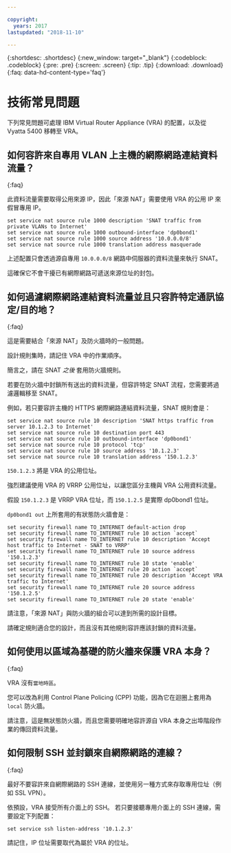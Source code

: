 ```yaml
---

copyright:
  years: 2017
lastupdated: "2018-11-10"

---
```


{:shortdesc: .shortdesc}
{:new_window: target="_blank"}
{:codeblock: .codeblock}
{:pre: .pre}
{:screen: .screen}
{:tip: .tip}
{:download: .download}
{:faq: data-hd-content-type='faq'}

# 技術常見問題
下列常見問題可處理 IBM Virtual Router Appliance (VRA) 的配置，以及從 Vyatta 5400 移轉至 VRA。

## 如何容許來自專用 VLAN 上主機的網際網路連結資料流量？
{:faq}

此資料流量需要取得公用來源 IP，因此「來源 NAT」需要使用 VRA 的公用 IP 來假冒專用 IP。

```
set service nat source rule 1000 description 'SNAT traffic from private VLANs to Internet'
set service nat source rule 1000 outbound-interface 'dp0bond1'
set service nat source rule 1000 source address '10.0.0.0/8'
set service nat source rule 1000 translation address masquerade
```

上述配置只會透過源自專用 `10.0.0.0/8` 網路中伺服器的資料流量來執行 SNAT。

這確保它不會干擾已有網際網路可遞送來源位址的封包。

## 如何過濾網際網路連結資料流量並且只容許特定通訊協定/目的地？
{:faq}

這是需要結合「來源 NAT」及防火牆時的一般問題。

設計規則集時，請記住 VRA 中的作業順序。

簡言之，請在 SNAT *之後* 套用防火牆規則。

若要在防火牆中封鎖所有送出的資料流量，但容許特定 SNAT 流程，您需要將過濾邏輯移至 SNAT。

例如，若只要容許主機的 HTTPS 網際網路連結資料流量，SNAT 規則會是：

```
set service nat source rule 10 description 'SNAT https traffic from server 10.1.2.3 to Internet'
set service nat source rule 10 destination port 443
set service nat source rule 10 outbound-interface 'dp0bond1'
set service nat source rule 10 protocol 'tcp'
set service nat source rule 10 source address '10.1.2.3'
set service nat source rule 10 translation address '150.1.2.3'
```

`150.1.2.3` 將是 VRA 的公用位址。 

強烈建議使用 VRA 的 VRRP 公用位址，以讓您區分主機與 VRA 公用資料流量。

假設 `150.1.2.3` 是 VRRP VRA 位址，而 `150.1.2.5` 是實際 dp0bond1 位址。

`dp0bond1 out` 上所套用的有狀態防火牆會是：

```
set security firewall name TO_INTERNET default-action drop
set security firewall name TO_INTERNET rule 10 action `accept`
set security firewall name TO_INTERNET rule 10 description 'Accept host traffic to Internet - SNAT to VRRP'
set security firewall name TO_INTERNET rule 10 source address '150.1.2.3'
set security firewall name TO_INTERNET rule 10 state 'enable'
set security firewall name TO_INTERNET rule 20 action `accept`
set security firewall name TO_INTERNET rule 20 description 'Accept VRA traffic to Internet'
set security firewall name TO_INTERNET rule 20 source address '150.1.2.5'
set security firewall name TO_INTERNET rule 20 state 'enable'
```

請注意，「來源 NAT」與防火牆的組合可以達到所需的設計目標。 

請確定規則適合您的設計，而且沒有其他規則容許應該封鎖的資料流量。 

## 如何使用以區域為基礎的防火牆來保護 VRA 本身？
{:faq}

VRA 沒有`當地時區`。

您可以改為利用 Control Plane Policing (CPP) 功能，因為它在迴圈上套用為 `local` 防火牆。

請注意，這是無狀態防火牆，而且您需要明確地容許源自 VRA 本身之出埠階段作業的傳回資料流量。

## 如何限制 SSH 並封鎖來自網際網路的連線？
{:faq}

最好不要容許來自網際網路的 SSH 連線，並使用另一種方式來存取專用位址（例如 SSL VPN）。

依預設，VRA 接受所有介面上的 SSH。
若只要接聽專用介面上的 SSH 連線，需要設定下列配置：

```
set service ssh listen-address '10.1.2.3'
```

請記住，IP 位址需要取代為屬於 VRA 的位址。
